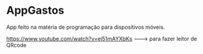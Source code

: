# AppGastos
App feito na matéria de programação para dispositivos móveis.


https://www.youtube.com/watch?v=ej51mAYXbKs     ---> para fazer leitor de QRcode


